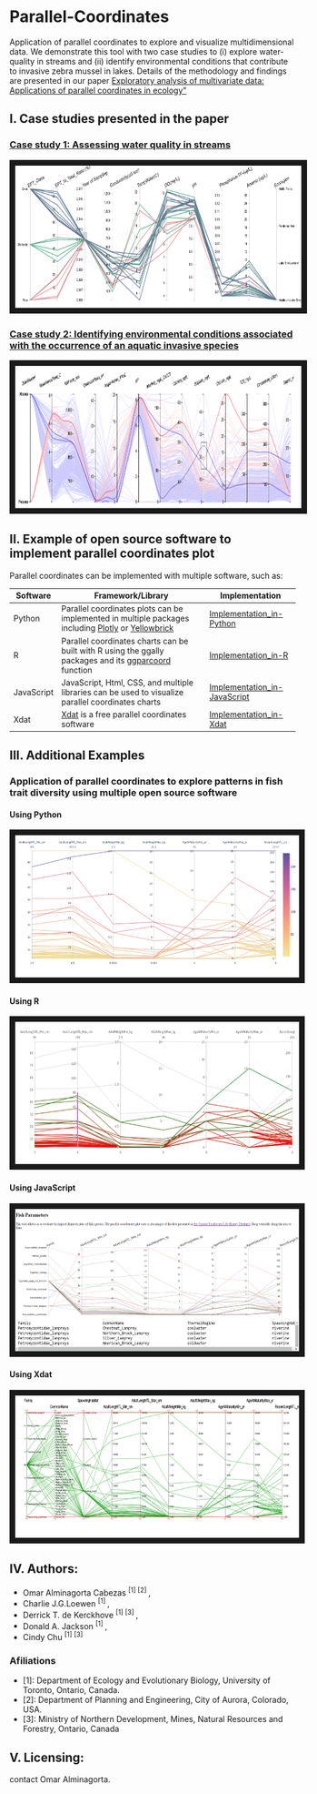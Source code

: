 # Parallel-Coordinates
Application of parallel coordinates to explore and visualize multidimensional data. We demonstrate this tool with two case studies to (i) explore water-quality in streams and (ii) identify environmental conditions that contribute to invasive zebra mussel in lakes. Details of the methodology and findings are presented in our paper [Exploratory analysis of multivariate data: Applications of parallel coordinates in ecology"]

[Exploratory analysis of multivariate data: Applications of parallel coordinates in ecology"]: https://www.sciencedirect.com/science/article/abs/pii/S1574954121001527


## I. Case studies presented in the paper

### [Case study 1: Assessing water quality in streams]

<a href="https://github.com/alminagorta/Parallel-Coordinates/tree/master/CaseStudy_1 " target="_blank"><img src="https://github.com/alminagorta/Parallel-Coordinates/blob/master/CaseStudy_1/WQuality1x.png" 
alt="IMAGE ALT TEXT HERE" width="900" height="250" border="10" /></a>

### [Case study 2: Identifying environmental conditions associated with the occurrence of an aquatic invasive species]

<a href="https://github.com/alminagorta/Parallel-Coordinates/tree/master/CaseStudy_2 " target="_blank"><img src="https://github.com/alminagorta/Parallel-Coordinates/blob/master/CaseStudy_2/ZebraMussel1x.png" 
alt="IMAGE ALT TEXT HERE" width="900" height="250" border="10" /></a>


[Case study 1: Assessing water quality in streams]: https://github.com/alminagorta/Parallel-Coordinates/tree/master/CaseStudy_1

[Case study 2: Identifying environmental conditions associated with the occurrence of an aquatic invasive species]: https://github.com/alminagorta/Parallel-Coordinates/tree/master/CaseStudy_2


 ## II. Example of open source software to implement parallel coordinates plot
 Parallel coordinates can be implemented with multiple software, such as:

[Implementation_in-Xdat]: https://github.com/alminagorta/Parallel-Coordinates/tree/master/Xdat
[Plotly]: https://plotly.com/python/parallel-coordinates-plot/

Software | Framework/Library | Implementation
--- | --- | ---  
Python | Parallel coordinates plots can be implemented in multiple packages including [Plotly] or [Yellowbrick] | [Implementation_in-Python]
R | Parallel coordinates charts can be built with R using the ggally packages and its [ggparcoord] function | [Implementation_in-R]
JavaScript | JavaScript, Html, CSS, and multiple libraries can be used to visualize parallel coordinates charts | [Implementation_in-JavaScript]
Xdat | [Xdat] is a free parallel coordinates software | [Implementation_in-Xdat] |

[Implementation_in-Python]: https://github.com/alminagorta/Parallel-Coordinates/tree/master/Python
[Implementation_in-R]: https://github.com/alminagorta/Parallel-Coordinates/tree/master/R
[Implementation_in-JavaScript]: https://github.com/alminagorta/Parallel-Coordinates/tree/master/JavaScript

## III. Additional Examples
### Application of parallel coordinates to explore patterns in fish trait diversity using multiple open source software
#### Using Python
<a href="https://github.com/alminagorta/Parallel-Coordinates/tree/master/Python" target="_blank"><img src="https://github.com/alminagorta/Parallel-Coordinates/blob/master/Python/Parallel_Plot.png" 
alt="IMAGE ALT TEXT HERE" width="500" height="250" border="10" /></a>

#### Using R
<a href="https://github.com/alminagorta/Parallel-Coordinates/tree/master/R" target="_blank"><img src="https://github.com/alminagorta/Parallel-Coordinates/blob/master/R/Plot_fish_R.png" 
alt="IMAGE ALT TEXT HERE" width="500" height="250" border="10" /></a>

#### Using JavaScript
<a href="https://github.com/alminagorta/Parallel-Coordinates/tree/master/JavaScript" target="_blank"><img src="https://github.com/alminagorta/Parallel-Coordinates/blob/master/JavaScript/Fish_Example_JavaSc.png" 
alt="IMAGE ALT TEXT HERE" width="500" height="250" border="10" /></a>


#### Using Xdat
<a href="https://github.com/alminagorta/Parallel-Coordinates/tree/master/Xdat" target="_blank"><img src="https://github.com/alminagorta/Parallel-Coordinates/blob/master/Xdat/fish1.png" 
alt="IMAGE ALT TEXT HERE" width="500" height="250" border="10" /></a>


 [Xdat]: https://www.xdat.org/
 [Yellowbrick]: https://www.scikit-yb.org/en/latest/api/features/pcoords.html
 [ggparcoord]: https://www.r-graph-gallery.com/parallel-plot-ggally.html
[Matlab package]: https://www.mathworks.com/help/matlab/ref/parallelplot.html

## IV. Authors:

* Omar Alminagorta Cabezas <sup>[1] [2] </sup>, 
* Charlie J.G.Loewen <sup>[1] </sup>,
* Derrick T. de Kerckhove <sup>[1] [3] </sup>,
* Donald A. Jackson <sup>[1] </sup>, 
* Cindy Chu <sup>[1] [3] </sup>

### Afiliations
* [1]: Department of Ecology and Evolutionary Biology, University of Toronto, Ontario, Canada. 
* [2]: Department of Planning and Engineering, City of Aurora, Colorado, USA.
* [3]: Ministry of Northern Development, Mines, Natural Resources and Forestry, Ontario, Canada


## V. Licensing:

contact Omar Alminagorta. 

